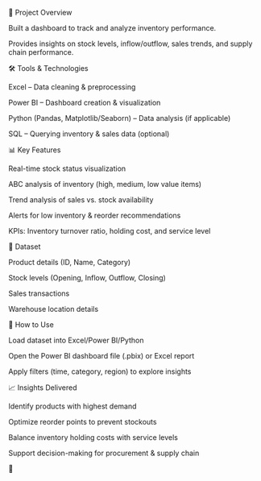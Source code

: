 📌 Project Overview

Built a dashboard to track and analyze inventory performance.

Provides insights on stock levels, inflow/outflow, sales trends, and supply chain performance.

🛠️ Tools & Technologies

Excel – Data cleaning & preprocessing

Power BI – Dashboard creation & visualization

Python (Pandas, Matplotlib/Seaborn) – Data analysis (if applicable)

SQL – Querying inventory & sales data (optional)

📊 Key Features

Real-time stock status visualization

ABC analysis of inventory (high, medium, low value items)

Trend analysis of sales vs. stock availability

Alerts for low inventory & reorder recommendations

KPIs: Inventory turnover ratio, holding cost, and service level

📂 Dataset

Product details (ID, Name, Category)

Stock levels (Opening, Inflow, Outflow, Closing)

Sales transactions

Warehouse location details

🚀 How to Use

Load dataset into Excel/Power BI/Python

Open the Power BI dashboard file (.pbix) or Excel report

Apply filters (time, category, region) to explore insights

📈 Insights Delivered

Identify products with highest demand

Optimize reorder points to prevent stockouts

Balance inventory holding costs with service levels

Support decision-making for procurement & supply chain

🔮
